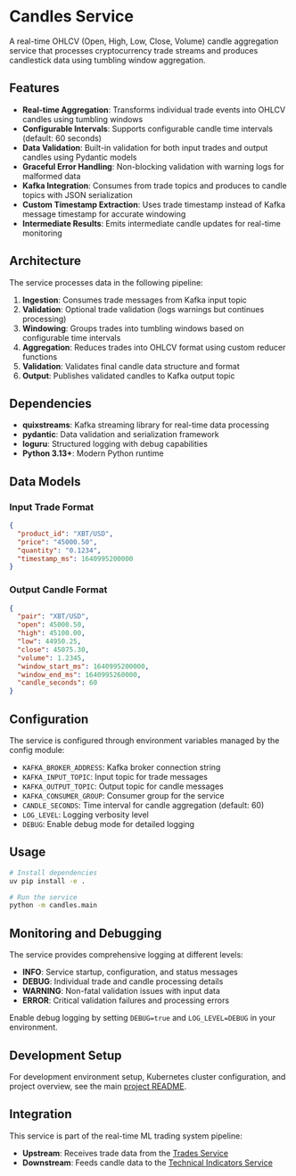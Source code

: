 # Candles Service

A real-time OHLCV (Open, High, Low, Close, Volume) candle aggregation service that processes cryptocurrency trade streams and produces candlestick data using tumbling window aggregation.

## Features

- **Real-time Aggregation**: Transforms individual trade events into OHLCV candles using tumbling windows
- **Configurable Intervals**: Supports configurable candle time intervals (default: 60 seconds)
- **Data Validation**: Built-in validation for both input trades and output candles using Pydantic models
- **Graceful Error Handling**: Non-blocking validation with warning logs for malformed data
- **Kafka Integration**: Consumes from trade topics and produces to candle topics with JSON serialization
- **Custom Timestamp Extraction**: Uses trade timestamp instead of Kafka message timestamp for accurate windowing
- **Intermediate Results**: Emits intermediate candle updates for real-time monitoring

## Architecture

The service processes data in the following pipeline:
1. **Ingestion**: Consumes trade messages from Kafka input topic
2. **Validation**: Optional trade validation (logs warnings but continues processing)
3. **Windowing**: Groups trades into tumbling windows based on configurable time intervals
4. **Aggregation**: Reduces trades into OHLCV format using custom reducer functions
5. **Validation**: Validates final candle data structure and format
6. **Output**: Publishes validated candles to Kafka output topic

## Dependencies

- **quixstreams**: Kafka streaming library for real-time data processing
- **pydantic**: Data validation and serialization framework
- **loguru**: Structured logging with debug capabilities
- **Python 3.13+**: Modern Python runtime

## Data Models

### Input Trade Format
```json
{
  "product_id": "XBT/USD",
  "price": "45000.50",
  "quantity": "0.1234",
  "timestamp_ms": 1640995200000
}
```

### Output Candle Format
```json
{
  "pair": "XBT/USD",
  "open": 45000.50,
  "high": 45100.00,
  "low": 44950.25,
  "close": 45075.30,
  "volume": 1.2345,
  "window_start_ms": 1640995200000,
  "window_end_ms": 1640995260000,
  "candle_seconds": 60
}
```

## Configuration

The service is configured through environment variables managed by the config module:

- `KAFKA_BROKER_ADDRESS`: Kafka broker connection string
- `KAFKA_INPUT_TOPIC`: Input topic for trade messages
- `KAFKA_OUTPUT_TOPIC`: Output topic for candle messages  
- `KAFKA_CONSUMER_GROUP`: Consumer group for the service
- `CANDLE_SECONDS`: Time interval for candle aggregation (default: 60)
- `LOG_LEVEL`: Logging verbosity level
- `DEBUG`: Enable debug mode for detailed logging

## Usage

```bash
# Install dependencies
uv pip install -e .

# Run the service
python -m candles.main
```

## Monitoring and Debugging

The service provides comprehensive logging at different levels:
- **INFO**: Service startup, configuration, and status messages
- **DEBUG**: Individual trade and candle processing details
- **WARNING**: Non-fatal validation issues with input data
- **ERROR**: Critical validation failures and processing errors

Enable debug logging by setting `DEBUG=true` and `LOG_LEVEL=DEBUG` in your environment.

## Development Setup

For development environment setup, Kubernetes cluster configuration, and project overview, see the main [project README](../../README.md).

## Integration

This service is part of the real-time ML trading system pipeline:
- **Upstream**: Receives trade data from the [Trades Service](../trades/README.md)
- **Downstream**: Feeds candle data to the [Technical Indicators Service](../technical_indicators/README.md)